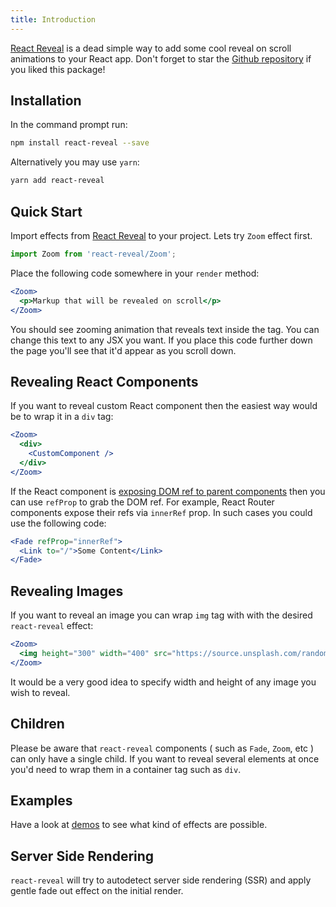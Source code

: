 ```yaml
---
title: Introduction
---
```


[React Reveal](https://www.npmjs.com/package/react-reveal) is a dead simple way to add some cool reveal on scroll animations to your React app. Don't forget to star the [Github repository](https://github.com/rnosov/react-reveal) if you liked this package!

## Installation

In the command prompt run:

```sh
npm install react-reveal --save
```

Alternatively you may use `yarn`:

```sh
yarn add react-reveal
```

## Quick Start

Import effects from [React Reveal](https://www.npmjs.com/package/react-reveal) to your project. Lets try `Zoom` effect first.

```javascript
import Zoom from 'react-reveal/Zoom';
```

Place the following code somewhere in your `render` method: 

```jsx
<Zoom>
  <p>Markup that will be revealed on scroll</p>
</Zoom>
```

You should see zooming animation that reveals text inside the tag. You can change this text to any JSX you want. If you place this code further down the page you'll see that it'd appear as you scroll down.

## Revealing React Components

If you want to reveal custom React component then the easiest way would be to wrap it in a `div` tag:

```jsx
<Zoom>
  <div>
    <CustomComponent /> 
  </div>
</Zoom>
```

If the React component is [exposing DOM ref to parent components](https://reactjs.org/docs/refs-and-the-dom.html#exposing-dom-refs-to-parent-components) then you can use `refProp` to grab the DOM ref. For example, React Router components expose their refs via `innerRef` prop. In such cases you could use the following code:

```jsx
<Fade refProp="innerRef">
  <Link to="/">Some Content</Link>
</Fade>
```

## Revealing Images

If you want to reveal an image you can wrap `img` tag with with the desired `react-reveal` effect:

```jsx
<Zoom>
  <img height="300" width="400" src="https://source.unsplash.com/random/300x400" />
</Zoom>
```

It would be a very good idea to specify width and height of any image you wish to reveal.

## Children

Please be aware that `react-reveal` components ( such as `Fade`, `Zoom`, etc ) can only have a single child. If you want to reveal several elements at once you'd need to wrap them in a container tag such as `div`.

## Examples

Have a look at [demos](/examples/) to see what kind of effects are possible.

## Server Side Rendering

`react-reveal` will try to autodetect server side rendering (SSR) and apply gentle fade out effect on the initial render. 

